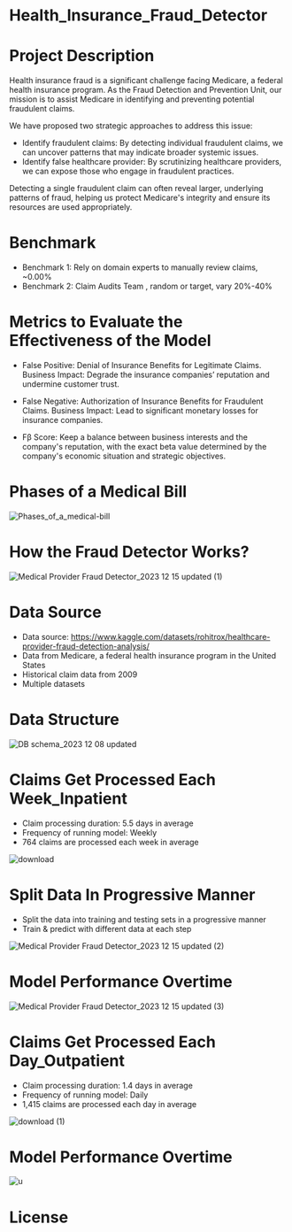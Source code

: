 # Health_Insurance_Fraud_Detector

# Project Description
Health insurance fraud is a significant challenge facing Medicare, a federal health insurance program. As the Fraud Detection and Prevention Unit, our mission is to assist Medicare in identifying and preventing potential fraudulent claims.

We have proposed two strategic approaches to address this issue:
- Identify fraudulent claims: By detecting individual fraudulent claims, we can uncover patterns that may indicate broader systemic issues.
- Identify false healthcare provider: By scrutinizing healthcare providers, we can expose those who engage in fraudulent practices.

Detecting a single fraudulent claim can often reveal larger, underlying patterns of fraud, helping us protect Medicare's integrity and ensure its resources are used appropriately.

# Benchmark
- Benchmark 1: Rely on domain experts to manually review claims, ~0.00%
- Benchmark 2: Claim Audits Team , random or target, vary 20%-40%

# Metrics to Evaluate the Effectiveness of the Model
- False Positive: Denial of Insurance Benefits for Legitimate Claims.
Business Impact: Degrade the insurance companies’ reputation and undermine customer trust.

- False Negative: Authorization of Insurance Benefits for Fraudulent Claims.
Business Impact: Lead to significant monetary losses for insurance companies.

- Fβ Score: Keep a balance between business interests and the company's reputation, with the exact beta value determined by the company's economic situation and strategic objectives.



# Phases of a Medical Bill
![Phases_of_a_medical-bill](https://github.com/LynnSynuo/Health_Insurance_Fraud_Detector/assets/117470609/dd0591c5-c8f3-4720-9b24-ea2b638a9047)

# How the Fraud Detector Works? 
![Medical Provider Fraud Detector_2023 12 15 updated (1)](https://github.com/LynnSynuo/Health_Insurance_Fraud_Detector/assets/117470609/785a5171-9ff7-4839-b296-b50ca69d428c)

# Data Source
- Data source: https://www.kaggle.com/datasets/rohitrox/healthcare-provider-fraud-detection-analysis/ 
- Data from Medicare, a federal health insurance program in the United States
- Historical claim data from 2009
- Multiple datasets


# Data Structure
![DB schema_2023 12 08 updated](https://github.com/LynnSynuo/Health_Insurance_Fraud_Detector/assets/117470609/9742dade-8258-4131-9d1d-e0b1c0eb75d0)


# Claims Get Processed Each Week_Inpatient
- Claim processing duration: 5.5 days in average
- Frequency of running model: Weekly
- 764 claims are processed each week in average

![download](https://github.com/LynnSynuo/Health_Insurance_Fraud_Detector/assets/117470609/49cad5ed-1528-43ee-a34b-2862552f0d5f)

# Split Data In Progressive Manner
- Split the data into training and testing sets in a progressive manner 
- Train & predict with different data at each step

![Medical Provider Fraud Detector_2023 12 15 updated (2)](https://github.com/LynnSynuo/Health_Insurance_Fraud_Detector/assets/117470609/71338fc9-689e-45f4-9779-169edfe9e650)

# Model Performance Overtime

![Medical Provider Fraud Detector_2023 12 15 updated (3)](https://github.com/LynnSynuo/Health_Insurance_Fraud_Detector/assets/117470609/c8acbd74-2e33-4f3b-a044-79fdb766f9f7)

# Claims Get Processed Each Day_Outpatient
- Claim processing duration: 1.4 days in average
- Frequency of running model: Daily
- 1,415 claims are processed each day in average

![download (1)](https://github.com/LynnSynuo/Health_Insurance_Fraud_Detector/assets/117470609/71c4d7be-998e-41c0-a9e2-7ee53c2a1b89)

# Model Performance Overtime

![u](https://github.com/LynnSynuo/Health_Insurance_Fraud_Detector/assets/117470609/0a8122f9-5507-436b-915d-8084a0570143)

# License
